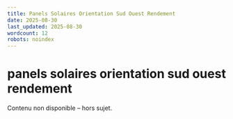 ```yaml
---
title: Panels Solaires Orientation Sud Ouest Rendement
date: 2025-08-30
last_updated: 2025-08-30
wordcount: 12
robots: noindex
---
```


# panels solaires orientation sud ouest rendement

Contenu non disponible – hors sujet.